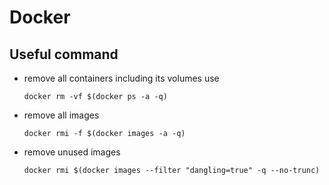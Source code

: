 # Docker

## Useful command
* remove all containers including its volumes use
    ```
    docker rm -vf $(docker ps -a -q)
    ```
* remove all images
    ```
    docker rmi -f $(docker images -a -q)
    ```
* remove unused images
    ```
    docker rmi $(docker images --filter "dangling=true" -q --no-trunc)
    ```